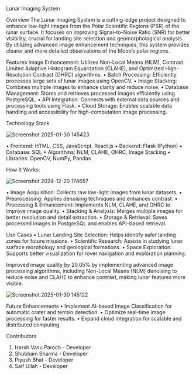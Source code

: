Lunar Imaging System

Overview
The Lunar Imaging System is a cutting-edge project designed to enhance low-light images from the Polar Scientific Regions (PSR) of the lunar surface. It focuses on improving Signal-to-Noise Ratio (SNR) for better visibility, crucial for landing site selection and geomorphological analysis. By utilizing advanced image enhancement techniques, this system provides clearer and more detailed observations of the Moon’s polar regions.

Features
Image Enhancement: Utilizes Non-Local Means (NLM), Contrast Limited Adaptive Histogram Equalization (CLAHE), and Optimized High-Resolution Contrast (OHRC) algorithms.
•	Batch Processing: Efficiently processes large sets of lunar images using OpenCV.
•	Image Stacking: Combines multiple images to enhance clarity and reduce noise.
•	Database Management: Stores and retrieves processed images efficiently using PostgreSQL.
•	API Integration: Connects with external data sources and processing tools using Flask.
•	Cloud Storage: Enables scalable data handling and accessibility for high-computation image processing.


Technology Stack

![Screenshot 2025-01-30 145423](https://github.com/user-attachments/assets/42e18c89-2c78-43ff-be94-9af37aa97ac7)

•	Frontend: HTML, CSS, JavaScript, React.js
•	Backend: Flask (Python)
•	Database: SQL
•	Algorithms: NLM, CLAHE, OHRC, Image Stacking
•	Libraries: OpenCV, NumPy, Pandas

How It Works:

 ![Screenshot 2024-12-20 174657](https://github.com/user-attachments/assets/fdfcab4d-7bf9-4a8b-b8f2-26a501b13af5)

•	Image Acquisition: Collects raw low-light images from lunar datasets.
•	Preprocessing: Applies denoising techniques and enhances contrast.
•	Processing & Enhancement: Implements NLM, CLAHE, and OHRC to improve image quality.
•	Stacking & Analysis: Merges multiple images for better resolution and detail extraction.
•	Storage & Retrieval: Saves processed images in PostgreSQL and enables API-based retrieval.

Use Cases
•	Lunar Landing Site Selection: Helps identify safer landing zones for future missions.
•	Scientific Research: Assists in studying lunar surface morphology and geological formations.
•	Space Exploration: Supports better visualization for rover navigation and exploration planning.


Improved image quality by 20.05% by implementing advanced image processing algorithms, including Non-Local Means (NLM) denoising to reduce noise and CLAHE to enhance contrast, making lunar features more visible.

![Screenshot 2025-01-30 145122](https://github.com/user-attachments/assets/f6049051-9582-467f-9d83-9a08aeaab06f)

Future Enhancements
•	Implement AI-based Image Classification for automatic crater and terrain detection.
•	Optimize real-time image processing for faster results.
•	Expand cloud integration for scalable and distributed computing.
 

Contributors
1.	Harsh Vasu Paroch - Developer
2.	Shubham Sharma - Developer
3.	Piyush Bhat - Developer
4.	Saif Ullah - Developer

